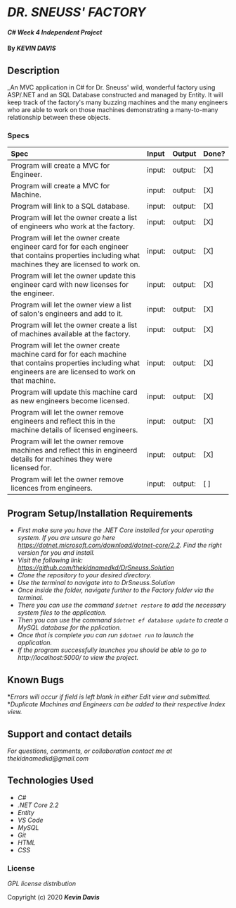 # _DR. SNEUSS' FACTORY_

#### _C# Week 4 Independent Project_

#### By _**KEVIN DAVIS**_

## Description

_An MVC application in C# for Dr. Sneuss' wild, wonderful factory using ASP/.NET and an SQL Database constructed and managed by Entity. It will keep track of the factory's many buzzing machines and the many engineers who are able to work on those machines demonstrating a many-to-many relationship between these objects.

### Specs
| Spec | Input | Output | Done? |
| :-------------     | :------------- | :------------- | :------------- | 
| Program will create a MVC for Engineer. | input: | output:  | [X] |
| Program will create a MVC for Machine. | input: | output:  | [X] |
| Program will link to a SQL database. | input: | output:  | [X] |
| Program will let the owner create a list of engineers who work at the factory. | input: | output:  | [X] |
| Program will let the owner create engineer card for for each engineer that contains properties including what machines they are licensed to work on. | input: | output:  | [X] |
| Program will let the owner update this engineer card with new licenses for the engineer. | input: | output:  | [X] |
| Program will let the owner view a list of salon's engineers and add to it. | input: | output:  | [X] |
| Program will let the owner create a list of machines available at the factory. | input: | output:  | [X] |
| Program will let the owner create machine card for for each machine that contains properties including what engineers are are licensed to work on that machine. | input: | output:  | [X] |
| Program will update this machine card as new engineers become licensed. | input: | output:  | [X] |
| Program will let the owner remove engineers and reflect this in the machine details of licensed engineers. | input: | output:  | [X] |
| Program will let the owner remove machines and reflect this in engineerd details for machines they were licensed for. | input: | output:  | [X] |
| Program will let the owner remove licences from engineers. | input: | output:  | [ ] |

## Program Setup/Installation Requirements
* _First make sure you have the .NET Core installed for your operating system. If you are unsure go here https://dotnet.microsoft.com/download/dotnet-core/2.2. Find the right version for you and install._
* _Visit the following link: https://github.com/thekidnamedkd/DrSneuss.Solution_
* _Clone the repository to your desired directory._
* _Use the terminal to navigate into to DrSneuss.Solution_
* _Once inside the folder, navigate further to the Factory folder via the terminal._
* _There you can use the command ```$dotnet restore``` to add the necessary system files to the application._
* _Then you can use the command ```$dotnet ef database update``` to create a MySQL database for the pplication._
* _Once that is complete you can run ```$dotnet run``` to launch the application._
* _If the program successfully launches you should be able to go to http://localhost:5000/ to view the project._

## Known Bugs

*_Errors will occur if field is left blank in either Edit view and submitted._
*_Duplicate Machines and Engineers can be added to their respective Index view._

## Support and contact details

_For questions, comments, or collaboration contact me at thekidnamedkd@gmail.com_

## Technologies Used

* _C#_
* _.NET Core 2.2_
* _Entity_
* _VS Code_
* _MySQL_
* _Git_
* _HTML_
* _CSS_

### License

*GPL license distribution*

Copyright (c) 2020 **_Kevin Davis_**